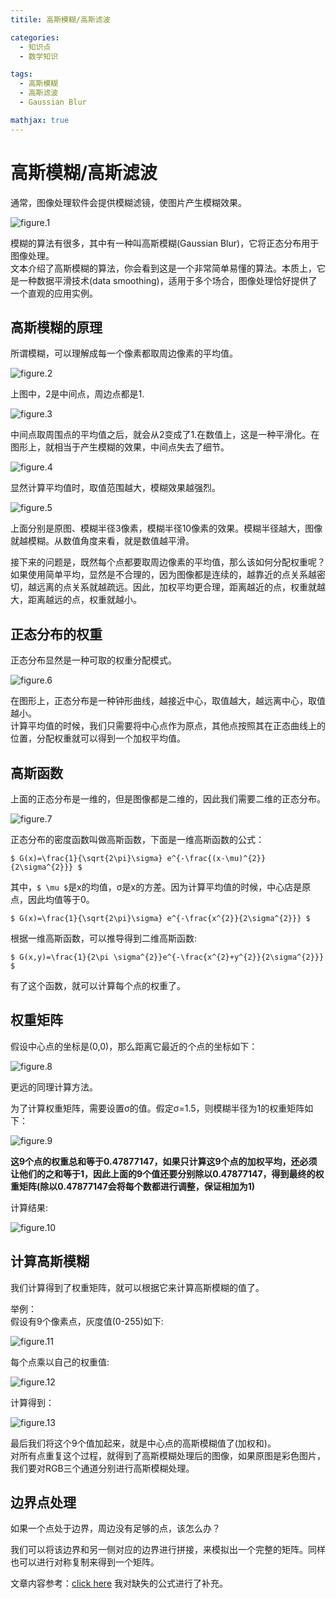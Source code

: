 ```yaml
---
titile: 高斯模糊/高斯滤波

categories:
  - 知识点
  - 数学知识

tags:
  - 高斯模糊
  - 高斯滤波
  - Gaussian Blur

mathjax: true
---
```


# 高斯模糊/高斯滤波
通常，图像处理软件会提供模糊滤镜，使图片产生模糊效果。  

![figure.1](https://gitee.com/zyp521/upload_image/raw/master/3QniL2.png)

模糊的算法有很多，其中有一种叫高斯模糊(Gaussian Blur)，它将正态分布用于图像处理。  
文本介绍了高斯模糊的算法，你会看到这是一个非常简单易懂的算法。本质上，它是一种数据平滑技术(data smoothing)，适用于多个场合，图像处理恰好提供了一个直观的应用实例。

## 高斯模糊的原理
所谓模糊，可以理解成每一个像素都取周边像素的平均值。  

![figure.2](https://gitee.com/zyp521/upload_image/raw/master/4mc8j0.png)

上图中，2是中间点，周边点都是1.

![figure.3](https://gitee.com/zyp521/upload_image/raw/master/QBwSBo.png)

中间点取周围点的平均值之后，就会从2变成了1.在数值上，这是一种平滑化。在图形上，就相当于产生模糊的效果，中间点失去了细节。  

![figure.4](https://gitee.com/zyp521/upload_image/raw/master/c2vU85.png)

显然计算平均值时，取值范围越大，模糊效果越强烈。

![figure.5](https://gitee.com/zyp521/upload_image/raw/master/6bxXWL.png)

上面分别是原图、模糊半径3像素，模糊半径10像素的效果。模糊半径越大，图像就越模糊。从数值角度来看，就是数值越平滑。  


接下来的问题是，既然每个点都要取周边像素的平均值，那么该如何分配权重呢？  
如果使用简单平均，显然是不合理的，因为图像都是连续的，越靠近的点关系越密切，越远离的点关系就越疏远。因此，加权平均更合理，距离越近的点，权重就越大，距离越远的点，权重就越小。

## 正态分布的权重
正态分布显然是一种可取的权重分配模式。

![figure.6](https://gitee.com/zyp521/upload_image/raw/master/coQ9OU.png)

在图形上，正态分布是一种钟形曲线，越接近中心，取值越大，越远离中心，取值越小。  
计算平均值的时候，我们只需要将中心点作为原点，其他点按照其在正态曲线上的位置，分配权重就可以得到一个加权平均值。

## 高斯函数
上面的正态分布是一维的，但是图像都是二维的，因此我们需要二维的正态分布。  

![figure.7](https://gitee.com/zyp521/upload_image/raw/master/TAEtYi.png)

正态分布的密度函数叫做高斯函数，下面是一维高斯函数的公式：

`$ G(x)=\frac{1}{\sqrt{2\pi}\sigma} e^{-\frac{(x-\mu)^{2}}{2\sigma^{2}}} $`

其中，`$ \mu $`是x的均值，σ是x的方差。因为计算平均值的时候，中心店是原点，因此均值等于0。  

`$ G(x)=\frac{1}{\sqrt{2\pi}\sigma} e^{-\frac{x^{2}}{2\sigma^{2}}} $`

根据一维高斯函数，可以推导得到二维高斯函数:

`$ G(x,y)=\frac{1}{2\pi \sigma^{2}}e^{-\frac{x^{2}+y^{2}}{2\sigma^{2}}} $`

有了这个函数，就可以计算每个点的权重了。

## 权重矩阵
假设中心点的坐标是(0,0)，那么距离它最近的个点的坐标如下：

![figure.8](https://gitee.com/zyp521/upload_image/raw/master/YNvFdj.png)

更远的同理计算方法。

为了计算权重矩阵，需要设置σ的值。假定σ=1.5，则模糊半径为1的权重矩阵如下：

![figure.9](https://gitee.com/zyp521/upload_image/raw/master/tOGq99.png)

**这9个点的权重总和等于0.47877147，如果只计算这9个点的加权平均，还必须让他们的之和等于1，因此上面的9个值还要分别除以0.47877147，得到最终的权重矩阵(除以0.47877147会将每个数都进行调整，保证相加为1)**  

计算结果:

![figure.10](https://gitee.com/zyp521/upload_image/raw/master/4YpUfX.png)

## 计算高斯模糊
我们计算得到了权重矩阵，就可以根据它来计算高斯模糊的值了。  

举例：  
假设有9个像素点，灰度值(0-255)如下:

![figure.11](https://gitee.com/zyp521/upload_image/raw/master/hEAMgk.png)

每个点乘以自己的权重值:

![figure.12](https://gitee.com/zyp521/upload_image/raw/master/GB6s57.png)

计算得到：

![figure.13](https://gitee.com/zyp521/upload_image/raw/master/KTHBds.png)

最后我们将这个9个值加起来，就是中心点的高斯模糊值了(加权和)。  
对所有点重复这个过程，就得到了高斯模糊处理后的图像，如果原图是彩色图片，我们要对RGB三个通道分别进行高斯模糊处理。

## 边界点处理
如果一个点处于边界，周边没有足够的点，该怎么办？  

我们可以将该边界和另一侧对应的边界进行拼接，来模拟出一个完整的矩阵。同样也可以进行对称复制来得到一个矩阵。


文章内容参考：[click here](http://www.ruanyifeng.com/blog/2012/11/gaussian_blur.html) 我对缺失的公式进行了补充。